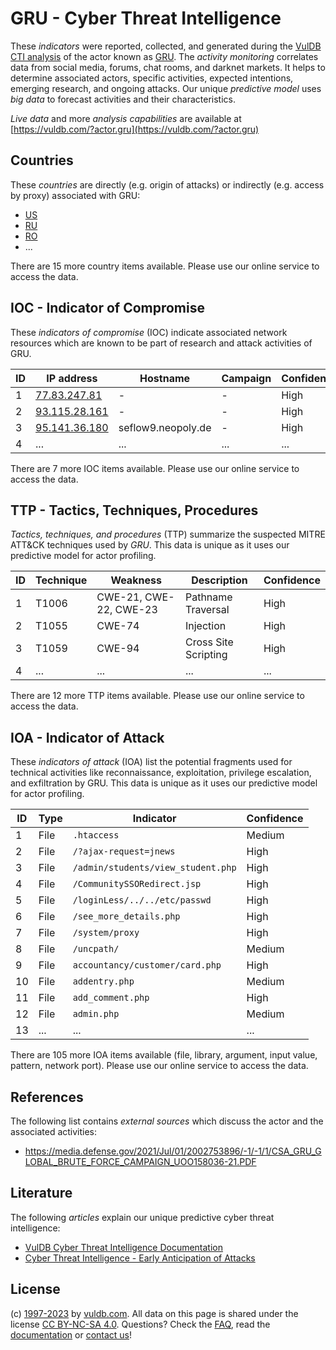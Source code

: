 # GRU - Cyber Threat Intelligence

These _indicators_ were reported, collected, and generated during the [VulDB CTI analysis](https://vuldb.com/?kb.cti) of the actor known as [GRU](https://vuldb.com/?actor.gru). The _activity monitoring_ correlates data from social media, forums, chat rooms, and darknet markets. It helps to determine associated actors, specific activities, expected intentions, emerging research, and ongoing attacks. Our unique _predictive model_ uses _big data_ to forecast activities and their characteristics.

_Live data_ and more _analysis capabilities_ are available at [https://vuldb.com/?actor.gru](https://vuldb.com/?actor.gru)

## Countries

These _countries_ are directly (e.g. origin of attacks) or indirectly (e.g. access by proxy) associated with GRU:

* [US](https://vuldb.com/?country.us)
* [RU](https://vuldb.com/?country.ru)
* [RO](https://vuldb.com/?country.ro)
* ...

There are 15 more country items available. Please use our online service to access the data.

## IOC - Indicator of Compromise

These _indicators of compromise_ (IOC) indicate associated network resources which are known to be part of research and attack activities of GRU.

ID | IP address | Hostname | Campaign | Confidence
-- | ---------- | -------- | -------- | ----------
1 | [77.83.247.81](https://vuldb.com/?ip.77.83.247.81) | - | - | High
2 | [93.115.28.161](https://vuldb.com/?ip.93.115.28.161) | - | - | High
3 | [95.141.36.180](https://vuldb.com/?ip.95.141.36.180) | seflow9.neopoly.de | - | High
4 | ... | ... | ... | ...

There are 7 more IOC items available. Please use our online service to access the data.

## TTP - Tactics, Techniques, Procedures

_Tactics, techniques, and procedures_ (TTP) summarize the suspected MITRE ATT&CK techniques used by _GRU_. This data is unique as it uses our predictive model for actor profiling.

ID | Technique | Weakness | Description | Confidence
-- | --------- | -------- | ----------- | ----------
1 | T1006 | CWE-21, CWE-22, CWE-23 | Pathname Traversal | High
2 | T1055 | CWE-74 | Injection | High
3 | T1059 | CWE-94 | Cross Site Scripting | High
4 | ... | ... | ... | ...

There are 12 more TTP items available. Please use our online service to access the data.

## IOA - Indicator of Attack

These _indicators of attack_ (IOA) list the potential fragments used for technical activities like reconnaissance, exploitation, privilege escalation, and exfiltration by GRU. This data is unique as it uses our predictive model for actor profiling.

ID | Type | Indicator | Confidence
-- | ---- | --------- | ----------
1 | File | `.htaccess` | Medium
2 | File | `/?ajax-request=jnews` | High
3 | File | `/admin/students/view_student.php` | High
4 | File | `/CommunitySSORedirect.jsp` | High
5 | File | `/loginLess/../../etc/passwd` | High
6 | File | `/see_more_details.php` | High
7 | File | `/system/proxy` | High
8 | File | `/uncpath/` | Medium
9 | File | `accountancy/customer/card.php` | High
10 | File | `addentry.php` | Medium
11 | File | `add_comment.php` | High
12 | File | `admin.php` | Medium
13 | ... | ... | ...

There are 105 more IOA items available (file, library, argument, input value, pattern, network port). Please use our online service to access the data.

## References

The following list contains _external sources_ which discuss the actor and the associated activities:

* https://media.defense.gov/2021/Jul/01/2002753896/-1/-1/1/CSA_GRU_GLOBAL_BRUTE_FORCE_CAMPAIGN_UOO158036-21.PDF

## Literature

The following _articles_ explain our unique predictive cyber threat intelligence:

* [VulDB Cyber Threat Intelligence Documentation](https://vuldb.com/?kb.cti)
* [Cyber Threat Intelligence - Early Anticipation of Attacks](https://www.scip.ch/en/?labs.20201022)

## License

(c) [1997-2023](https://vuldb.com/?kb.changelog) by [vuldb.com](https://vuldb.com/?kb.about). All data on this page is shared under the license [CC BY-NC-SA 4.0](https://creativecommons.org/licenses/by-nc-sa/4.0/). Questions? Check the [FAQ](https://vuldb.com/?kb.faq), read the [documentation](https://vuldb.com/?kb) or [contact us](https://vuldb.com/?contact)!

